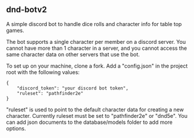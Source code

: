 ## dnd-botv2

A simple discord bot to handle dice rolls and character info for table top games.

The bot supports a single character per member on a discord server. You cannot have more than 1 character in a server, and you cannot access the same character data on other servers that use the bot.

To set up on your machine, clone a fork. Add a "config.json" in the project root with the following values:

```
{
    "discord_token": "your discord bot token",
    "ruleset": "pathfinder2e"
}
```

"ruleset" is used to point to the default character data for creating a new character. Currently ruleset must be set to "pathfinder2e" or "dnd5e". You can add json documents to the database/models folder to add more options.
